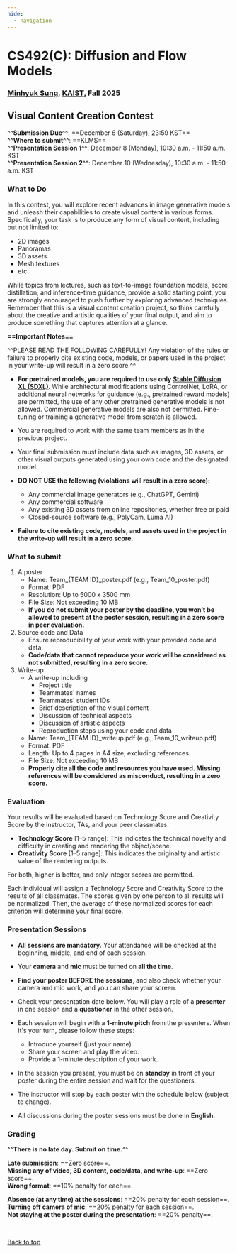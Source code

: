 ```yaml
---
hide:
  - navigation
---
```


# CS492(C): Diffusion and Flow Models

<h3><b>
<a href="http://mhsung.github.io/" target="_blank">Minhyuk Sung</a>, <a href="https://www.kaist.ac.kr/" target="_blank">KAIST</a>, Fall 2025
</b></h3>


## Visual Content Creation Contest

^^**Submission Due**^^: ==December 6 (Saturday), 23:59 KST==  
^^**Where to submit**^^: ==KLMS==  
^^**Presentation Session 1**^^: December 8 (Monday), 10:30 a.m. - 11:50 a.m. KST  
^^**Presentation Session 2**^^: December 10 (Wednesday), 10:30 a.m. - 11:50 a.m. KST  


<!-- [Introduction Slides]({{links.image_gen_slides}}){:target="_blank" .md-button} -->


### What to Do
In this contest, you will explore recent advances in image generative models and unleash their capabilities to create visual content in various forms. Specifically, your task is to produce any form of visual content, including but not limited to:

- 2D images
- Panoramas
- 3D assets
- Mesh textures
- etc.

While topics from lectures, such as text-to-image foundation models, score distillation, and inference-time guidance, provide a solid starting point, you are strongly encouraged to push further by exploring advanced techniques. Remember that this is a visual content creation project, so think carefully about the creative and artistic qualities of your final output, and aim to produce something that captures attention at a glance.


**==Important Notes==**

^^PLEASE READ THE FOLLOWING CAREFULLY! Any violation of the rules or failure to properly cite existing code, models, or papers used in the project in your write-up will result in a zero score.^^

- **For pretrained models, you are required to use only [Stable Diffusion XL (SDXL)](https://huggingface.co/docs/diffusers/en/api/pipelines/stable_diffusion/stable_diffusion_xl)**. While architectural modifications using ControlNet, LoRA, or additional neural networks for guidance (e.g., pretrained reward models) are permitted, the use of any other pretrained generative models is not allowed. Commercial generative models are also not permitted. Fine-tuning or training a generative model from scratch is allowed.

- You are required to work with the same team members as in the previous project.

- Your final submission must include data such as images, 3D assets, or other visual outputs generated using your own code and the designated model.

- **DO NOT USE the following (violations will result in a zero score):**
    - Any commercial image generators (e.g., ChatGPT, Gemini)
    - Any commercial software
    - Any existing 3D assets from online repositories, whether free or paid
    - Closed-source software (e.g., PolyCam, Luma AI)

- **Failure to cite existing code, models, and assets used in the project in the write-up will result in a zero score.**


### What to submit
1. A poster
    - Name: Team_{TEAM ID}_poster.pdf (e.g., Team_10_poster.pdf)
    - Format: PDF
    - Resolution: Up to 5000 x 3500 mm
    - File Size: Not exceeding 10 MB
    - **If you do not submit your poster by the deadline, you won’t be allowed to present at the poster session, resulting in a zero score in peer evaluation.**
2. Source code and Data
    - Ensure reproducibility of your work with your provided code and data.
    - **Code/data that cannot reproduce your work will be considered as not submitted, resulting in a zero score.**
3. Write-up
    - A write-up including
        - Project title
        - Teammates' names
        - Teammates' student IDs
        - Brief description of the visual content
        - Discussion of technical aspects
        - Discussion of artistic aspects
        - Reproduction steps using your code and data
    - Name: Team_{TEAM ID}_writeup.pdf (e.g., Team_10_writeup.pdf)
    - Format: PDF
    - Length: Up to 4 pages in A4 size, excluding references.
    - File Size: Not exceeding 10 MB
    - **Properly cite all the code and resources you have used. Missing references will be considered as misconduct, resulting in a zero score.**


### Evaluation
Your results will be evaluated based on Technology Score and Creativity Score by the instructor, TAs, and your peer classmates.

- **Technology Score** [1–5 range]: This indicates the technical novelty and difficulty in creating and rendering the object/scene.
- **Creativity Score** [1–5 range]: This indicates the originality and artistic value of the rendering outputs.

For both, higher is better, and only integer scores are permitted.

Each individual will assign a Technology Score and Creativity Score to the results of all classmates. The scores given by one person to all results will be normalized. Then, the average of these normalized scores for each criterion will determine your final score.


### Presentation Sessions

- **All sessions are mandatory.** Your attendance will be checked at the beginning, middle, and end of each session.

- Your **camera** and **mic** must be turned on **all the time**.

- **Find your poster BEFORE the sessions**, and also check whether your camera and mic work, and you can share your screen.

- Check your presentation date below. You will play a role of a **presenter** in one session and a **questioner** in the other session.

- Each session will begin with a **1-minute pitch** from the presenters. When it's your turn, please follow these steps:
    - Introduce yourself (just your name).
    - Share your screen and play the video.
    - Provide a 1-minute description of your work.

- In the session you present, you must be on **standby** in front of your poster during the entire session and wait for the questioners.

- The instructor will stop by each poster with the schedule below (subject to change).

- All discussions during the poster sessions must be done in **English**.


### Grading

^^**There is no late day. Submit on time.**^^

**Late submission**: ==Zero score==.  
**Missing any of video, 3D content, code/data, and write-up**: ==Zero score==.  
**Wrong format**: ==10% penalty for each==.  

**Absence (at any time) at the sessions**: ==20% penalty for each session==.  
**Turning off camera of mic**: ==20% penalty for each session==.  
**Not staying at the poster during the presentation**: ==20% penalty==.  

<br />

[Back to top](#)
<br />

